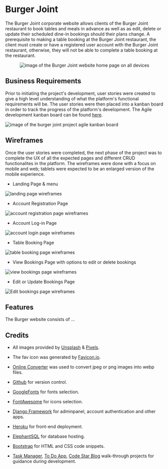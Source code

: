 # Burger Joint 
The Burger Joint corporate website allows clients of the Burger Joint restaurant to book tables and meals in advance as well as as edit, delete or update their scheduled dine-in bookings should their plans change.  A prerequisite to making a table booking at the Burger Joint restaurant, the client must create or have a registered user account with the Burger Joint restaurant, otherwise, they will not be able to complete a table booking at the restaurant.   
<p align="center">
<img src="https://res.cloudinary.com/dugcwv1mf/image/upload/v1697634827/Project%201/Screenshot_2023-10-18_at_2.13.27_PM_ssb4qh.png" width="auto" height="auto" alt="image of the Burger Joint website home page on all devices"></p>

## Business Requirements
Prior to initiating the project's development, user stories were created to give a high level understanding of what the platform's functional requirements will be. The user stories were then placed into a kanban board in order to track the progress of the platform's development.  The Agile development kanban board can be found [here](https://github.com/users/Xalil404/projects/3/views/1).

<img src="https://res.cloudinary.com/dugcwv1mf/image/upload/v1697633908/Project%201/Screenshot_2023-10-18_at_1.57.42_PM_xtzgm7.png" width="auto" height="auto" alt="image of the burger joint project agile kanban board">

## Wireframes
Once the user stories were completed, the next phase of the project was to complete the UX of all the expected pages and different CRUD functionalites in the platform.  The wireframes were done with a focus on mobile and web; tablets were expected to be an enlarged version of the mobile experience. 

* Landing Page & menu

<img src="https://res.cloudinary.com/dugcwv1mf/image/upload/v1697634337/Project%201/Screenshot_2023-10-18_at_2.04.01_PM_coxmva.png" width="auto" height="auto" alt="landing page wireframes"> 

* Account Registration Page

<img src="https://res.cloudinary.com/dugcwv1mf/image/upload/v1697634429/Project%201/Screenshot_2023-10-18_at_2.04.16_PM_mxsm6v.png" width="auto" height="auto" alt="account registration page wireframes"> 

* Account Log-in Page

<img src="https://res.cloudinary.com/dugcwv1mf/image/upload/v1697634486/Project%201/Screenshot_2023-10-18_at_2.04.27_PM_sqrl8t.png" width="auto" height="auto" alt="account login page wireframes"> 

* Table Booking Page

<img src="https://res.cloudinary.com/dugcwv1mf/image/upload/v1697634559/Project%201/Screenshot_2023-10-18_at_2.04.37_PM_rldw23.png" width="auto" height="auto" alt="table booking page wireframes"> 

* View Bookings Page with options to edit or delete bookings

<img src="https://res.cloudinary.com/dugcwv1mf/image/upload/v1697634628/Project%201/Screenshot_2023-10-18_at_2.04.52_PM_hudysn.png" width="auto" height="auto" alt="view bookings page wireframes"> 

* Edit or Update Bookings Page

<img src="https://res.cloudinary.com/dugcwv1mf/image/upload/v1697634686/Project%201/Screenshot_2023-10-18_at_2.05.04_PM_lj8dll.png" width="auto" height="auto" alt="Edit bookings page wireframes"> 

## Features 
The Burger website consists of ...

## Credits
* All images provided by [Unsplash](https://unsplash.com/) & [Pixels](https://www.pexels.com/).

* The fav icon was generated by [Favicon.io](https://favicon.io/).

* [Online Converter](https://www.online-convert.com/) was used to convert jpeg or png images into webp files.

* [Github](https://github.com/) for version control.

* [GoogleFonts](https://fonts.google.com/) for fonts selection.

* [FontAwesome](https://fontawesome.com/) for icons selection.

* [Django Framework](https://www.djangoproject.com/) for adminpanel, account authentication and other apps.

* [Heroku](https://www.heroku.com/) for front-end deployment.

* [ElephantSQL](https://www.elephantsql.com/) for database hosting. 

* [Bootstrap](https://getbootstrap.com/) for HTML and CSS code snippets.

* [Task Manager](https://zadachamanager-d3722b3cb1b7.herokuapp.com/), [To Do App](https://todoprilozheniya-b8e10f9f2dc1.herokuapp.com/), [Code Star Blog](https://helloblog-eb1bdbb756c3.herokuapp.com/) walk-through projects for guidance during development. 

